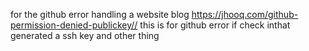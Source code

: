 for the github error handling a website  blog 
https://jhooq.com/github-permission-denied-publickey// this is for github error if check inthat generated a ssh key and other thing 
